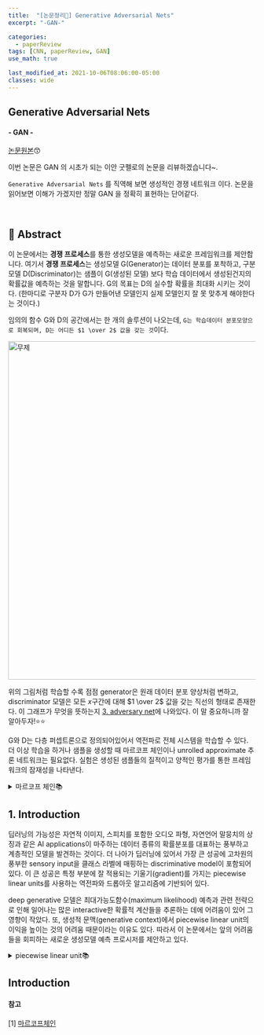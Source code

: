 ```yaml
---
title:  "[논문정리📃] Generative Adversarial Nets"
excerpt: "-GAN-"

categories:
  - paperReview
tags: [CNN, paperReview, GAN]
use_math: true

last_modified_at: 2021-10-06T08:06:00-05:00
classes: wide
---
```


## Generative Adversarial Nets
#### - GAN - 

[논문원본](https://arxiv.org/pdf/1406.2661.pdf)😙


이번 논문은 GAN 의 시초가 되는 이안 굿펠로의 논문을 리뷰하겠습니다~. 

`Generative Adversarial Nets` 를 직역해 보면 생성적인 경쟁 네트워크 이다. 논문을 읽어보면 이해가 가겠지만 정말 GAN 을 정확히 표현하는 단어같다. 

<br>

## 🌟 Abstract

이 논문에서는 **경쟁 프로세스**를 통한 생성모델을 예측하는 새로운 프레임워크를 제안합니다. 여기서 **경쟁 프로세스**는 생성모델 G(Generator)는 데이터 분포를 포착하고, 
구분 모델 D(Discriminator)는 샘플이 G(생성된 모델) 보다 학습 데이터에서 생성된건지의 확률값을 예측하는 것을 말합니다. G의 목표는 D의 실수할 확률을 최대화 시키는 것이다.
(한마디로 구분자 D가 G가 만들어낸 모델인지 실제 모델인지 잘 못 맞추게 해야한다는 것이다.)

임의의 함수 G와 D의 공간에서는 한 개의 솔루션이 나오는데, `G는 학습데이터 분포모양으로 회복되며, D는 어디든 $1 \over 2$ 값을 갖는 것`이다.


<img width="689" alt="무제" src="https://user-images.githubusercontent.com/53431568/136160746-9dfb22c3-c1c5-48c9-937a-937923f64bde.png">

위의 그림처럼 학습할 수록 점점 generator은 원래 데이터 분포 양상처럼 변하고, discriminator 모델은 모든 $x$구간에 대해 $1 \over 2$ 값을 갖는 직선의 형태로 존재한다. 이 그래프가 무엇을 뜻하는지 [3. adversary net]()에 나와있다. 이 말 중요하니까 잘 알아두자!⭐️⭐️

G와 D는 다층 퍼셉트론으로 정의되어있어서 역전파로 전체 시스템을 학습할 수 있다. 더 이상 학습을 하거나 샘플을 생성할 때 마르코프 체인이나 unrolled approximate 추론 네트워크는 필요없다. 실험은 생성된 샘플들의 질적이고 양적인 평가를 통한 프레임워크의 잠재성을 나타낸다.

<details markdown="1">
<summary>마르코프 체인📚</summary>

#### 마르코프 체인(Markov chain)이란?
마르코프 체인의 정의란 마르코프 성질을 가진 이산 확률과정을 뜻한다. 마르코프 성질은 ‘특정 상태의 확률은 오직 과거의 상태에 의존한다’라는 것이다. 대표적인 문제로는 어제와 오늘의 날씨로 내일의 날씨에 대해 확률적으로 표현하는 것이 그 예이다. 이러한 연속적인 현상을 단순히 표현할 때는 마르코프 체인을 가정하고 쓸 수 있고, 종종 단순한 모델이 강력한 효과를 발휘할 때도 있다.

</details>


## 1. Introduction
딥러닝의 가능성은 자연적 이미지, 스피치를 포함한 오디오 파형, 자연언어 말뭉치의 상징과 같은 AI applications이 마주하는 데이터 종류의 확률분포를 대표하는 풍부하고 계층적인 모델을 발견하는 것이다. 더 나아가 딥러닝에 있어서 가장 큰 성공에 고차원의 풍부한 sensory input을 클래스 라벨에 매핑하는 discriminative model이 포함되어 있다. 이 큰 성공은 특정 부분에 잘 적용되는 기울기(gradient)를 가지는 piecewise linear units를 사용하는 역전파와 드롭아웃 알고리즘에 기반되어 있다.

deep generative 모델은 최대가능도함수(maximum likelihood) 예측과 관련 전략으로 인해 일어나는 많은 interactive한 확률적 계산들을 추론하는 데에 어려움이 있어 그 영향이 작았다. 또, 생성적 문맥(generative context)에서 piecewise linear unit의 이익을 높이는 것의 어려움 때문이라는 이유도 있다. 따라서 이 논문에서는 앞의 어려움들을 회피하는 새로운 생성모델 예측 프로시저를 제안하고 있다.



<details markdown="1">
<summary>piecewise linear unit📚</summary>

#### piecewise linear unit (조각별 선형 유닛)이란?

</details>





























## Introduction



#### 참고

[1] [마르코프체인](https://www.puzzledata.com/blog190423/)

